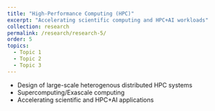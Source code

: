 ```yaml
---
title: "High-Performance Computing (HPC)"
excerpt: "Accelerating scientific computing and HPC+AI workloads"
collection: research
permalink: /research/research-5/
order: 5
topics:
  - Topic 1
  - Topic 2
  - Topic 3
---
```


- Design of large-scale heterogenous distributed HPC systems
- Supercomputing/Exascale computing
- Accelerating scientific and HPC+AI applications
